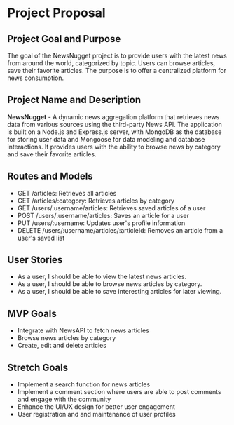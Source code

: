 # Project Proposal

## Project Goal and Purpose

The goal of the NewsNugget project is to provide users with the latest news from around the world, categorized by topic. Users can browse articles, save their favorite articles. The purpose is to offer a centralized platform for news consumption.

## Project Name and Description

**NewsNugget** - A dynamic news aggregation platform that retrieves news data from various sources using the third-party News API. The application is built on a Node.js and Express.js server, with MongoDB as the database for storing user data and Mongoose for data modeling and database interactions. It provides users with the ability to browse news by category and save their favorite articles.

## Routes and Models

- GET /articles: Retrieves all articles
- GET /articles/:category: Retrieves articles by category
- GET /users/:username/articles: Retrieves saved articles of a user
- POST /users/:username/articles: Saves an article for a user
- PUT /users/:username: Updates user's profile information
- DELETE /users/:username/articles/:articleId: Removes an article from a user's saved list


## User Stories

- As a user, I should be able to view the latest news articles.
- As a user, I should be able to browse news articles by category.
- As a user, I should be able to save interesting articles for later viewing.

## MVP Goals

- Integrate with NewsAPI to fetch news articles
- Browse news articles by category
- Create, edit and delete articles

## Stretch Goals

- Implement a search function for news articles
- Implement a comment section where users are able to post comments and engage with the community
- Enhance the UI/UX design for better user engagement
- User registration and and maintenance of user profiles
